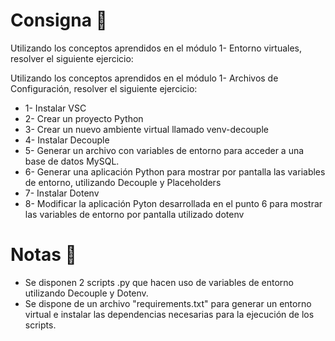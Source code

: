 # Consigna 🎯
Utilizando los conceptos aprendidos en el módulo 1- Entorno virtuales,
resolver el siguiente ejercicio:

Utilizando los conceptos aprendidos en el módulo 1- Archivos de
Configuración, resolver el siguiente ejercicio:

- 1- Instalar VSC
- 2- Crear un proyecto Python
- 3- Crear un nuevo ambiente virtual llamado venv-decouple
- 4- Instalar Decouple
- 5- Generar un archivo con variables de entorno para acceder a
una base de datos MySQL.
- 6- Generar una aplicación Python para mostrar por pantalla las
variables de entorno, utilizando Decouple y Placeholders
- 7- Instalar Dotenv
- 8- Modificar la aplicación Pyton desarrollada en el punto 6 para
mostrar las variables de entorno por pantalla utilizado dotenv

# Notas 📄
- Se disponen 2 scripts .py que hacen uso de variables de entorno utilizando Decouple y Dotenv.
- Se dispone de un archivo "requirements.txt" para generar un entorno virtual e instalar las dependencias necesarias para la ejecución de los scripts.